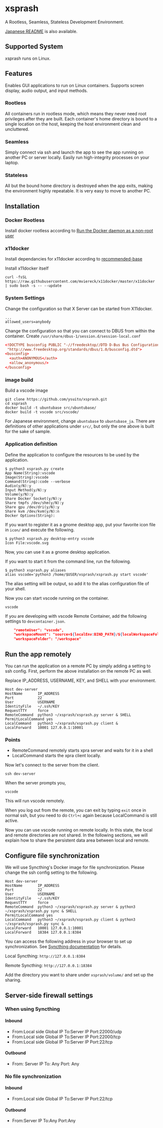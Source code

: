 # xsprash
A Rootless, Seamless, Stateless Development Environment.

[Japanese README](README_ja.md) is also available.

## Supported System
xsprash runs on Linux.

## Features
Enables GUI applications to run on Linux containers.
Supports screen display, audio output, and input methods.

### Rootless
All containers run in rootless mode, which means they never need root privileges after they are built.
Each container's home directory is bound to a single location on the host, keeping the host environment clean and uncluttered.

### Seamless
Simply connect via ssh and launch the app to see the app running on another PC or server locally.
Easily run high-integrity processes on your laptop.

### Stateless
All but the bound home directory is destroyed when the app exits, making the environment highly repeatable.
It is very easy to move to another PC.


## Installation
### Docker Rootless
Install docker rootless according to [Run the Docker daemon as a non-root user](https://docs.docker.com/engine/security/rootless/)

### x11docker
Install dependancies for x11docker according to [recommended-base](https://github.com/mviereck/x11docker/wiki/Dependencies#recommended-base)

Install x11docker itself
```bash:bash
curl -fsSL https://raw.githubusercontent.com/mviereck/x11docker/master/x11docker | sudo bash -s -- --update
```

### System Settings
Change the configuration so that X Server can be started from X11docker.

```config:/etc/X11/Xwrapper.config
...
allowed_users=anybody
```

Change the configuration so that you can connect to DBUS from within the container.
Create `/usr/share/dbus-1/session.d/session-local.conf`

```config:/usr/share/dbus-1/session.d/session-local.conf
<!DOCTYPE busconfig PUBLIC "-//freedesktop//DTD D-Bus Bus Configuration 1.0//EN"
 "http://www.freedesktop.org/standards/dbus/1.0/busconfig.dtd">
<busconfig>
  <auth>ANONYMOUS</auth>
  <allow_anonymous/>
</busconfig>
```

### image build

Build a vscode image

```bash:bash
git clone https://github.com/ysuito/xsprash.git
cd xsprash
docker build -t ubuntubase src/ubuntubase/
docker build -t vscode src/vscode/
```
For Japanese environment, change `ubuntubase` to `ubuntubase_ja`.
There are definitions of other applications under `src/`, but only the one above is built for the sake of sample.

### Application definition

Define the application to configure the resources to be used by the application.
```bash:bash
$ python3 xsprash.py create
App Name(String):vscode
Image(String):vscode
Command(String):code --verbose
Audio(y/N):y
Input Method(y/N):y
Volume(y/N):y
Share Docker Socket(y/N):y
Share tmpfs /dev/shm(y/N):y
Share gpu /dev/dri(y/N):y
Share kvm /dev/kvm(y/N):n
Docker Options(String):
```

If you want to register it as a gnome desktop app, put your favorite icon file in `icon/` and execute the following.
```bash:bash
$ python3 xsprash.py desktop-entry vscode
Icon File:vscode.svg
```
Now, you can use it as a gnome desktop application.

If you want to start it from the command line, run the following.
```bash:bash
$ python3 xsprash.py aliases
alias vscode='python3 /home/$USER/xsprash/xsprash.py start vscode'
```

The alias setting will be output, so add it to the alias configuration file of your shell.

Now you can start vscode running on the container.

```bash:bash
vscode
```

If you are developing with vscode Remote Container, add the following settings to `devcontainer.json`.

```json:devcontainer.json
	"remoteUser": "vscode",
	"workspaceMount": "source=${localEnv:BIND_PATH}/${localWorkspaceFolderBasename},target=/workspace,type=bind,consistency=cached",
	"workspaceFolder": "/workspace"
```

## Run the app remotely
You can run the application on a remote PC by simply adding a setting to ssh config.
First, perform the above installation on the remote PC as well.

Replace IP_ADDRESS, USERNAME, KEY, and SHELL with your environment.

```config:~/.ssh/config
Host dev-server
HostName       IP_ADDRESS
Port           22
User           USERNAME
IdentityFile   ~/.ssh/KEY
RequestTTY     force
RemoteCommand  python3 ~/xsprash/xsprash.py server & SHELL
PermitLocalCommand yes
LocalCommand   python3 ~/xsprash/xsprash.py client &
LocalForward   10001 127.0.0.1:10001
```

### Points
- RemoteCommand remotely starts xpra server and waits for it in a shell
- LocalCommand starts the xpra client locally.

Now let's connect to the server from the client.
```
ssh dev-server
```

When the server prompts you,
````
vscode
````
This will run vscode remotely.

When you log out from the remote, you can exit by typing `exit` once in normal ssh, but you need to do `Ctrl+c` again because LocalCommand is still active.

Now you can use vscode running on remote locally.
In this state, the local and remote directories are not shared.
In the following sections, we will explain how to share the persistent data area between local and remote.


## Configure file synchronization
We will use Syncthing's Docker image for file synchronization.
Please change the ssh config setting to the following.

```config:~/.ssh/config
Host dev-server
HostName       IP_ADDRESS
Port           22
User           USERNAME
IdentityFile   ~/.ssh/KEY
RequestTTY     force
RemoteCommand  python3 ~/xsprash/xsprash.py server & python3 ~/xsprash/xsprash.py sync & SHELL
PermitLocalCommand yes
LocalCommand   python3 ~/xsprash/xsprash.py client & python3 ~/xsprash/xsprash.py sync &
LocalForward   10001 127.0.0.1:10001
LocalForward   18384 127.0.0.1:8384
```

You can access the following address in your browser to set up synchronization.
See [Syncthing documentation](https://docs.syncthing.net/) for details.

Local Syncthing: `http://127.0.0.1:8384`

Remote Syncthing: `http://127.0.0.1:18384`

Add the directory you want to share under `xsprash/volume/` and set up the sharing.


## Server-side firewall settings

### When using Syncthing

#### Inbound

- From:Local side Global IP To:Server IP Port:22000/udp
- From:Local side Global IP To:Server IP Port:22000/tcp
- From:Local side Global IP To:Server IP Port:22/tcp

#### Outbound

- From: Server IP To: Any Port: Any

### No file synchronization

#### Inbound

- From:Local side Global IP To:Server IP Port:22/tcp

#### Outbound

- From:Server IP To:Any Port:Any
